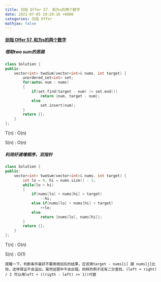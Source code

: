 ```yaml
---
title: 剑指 Offer 57. 和为s的两个数字
date: 2021-07-05 19:29:16 +0800
categories: 剑指 Offer
mathjax: false
---
```

#### [剑指 Offer 57. 和为s的两个数字](https://leetcode-cn.com/problems/he-wei-sde-liang-ge-shu-zi-lcof/)

##### 借助two sum的思路
```c++
class Solution {
public:
    vector<int> twoSum(vector<int>& nums, int target) {
        unordered_set<int> set;
        for(auto& num : nums)
        {
            if(set.find(target - num) != set.end())
                return {num, target - num};
            else
                set.insert(num);
        }  
        return {};
    }
};
```

T(n) : O(n)

S(n) : O(n)

##### 利用好递增顺序，双指针
```c++
class Solution {
public:
    vector<int> twoSum(vector<int>& nums, int target) {
        int lo = 0, hi = nums.size() - 1;
        while(lo < hi)
        {
            if(nums[lo] + nums[hi] > target)
                --hi;
            else if(nums[lo] + nums[hi] < target)
                ++lo;
            else
                return {nums[lo], nums[hi]};
        }
        return {};
    }
};
```
T(n) : O(n)

S(n) : O(1)

```
提醒一下，判断条件最好不要用相加后的结果，应该用target - nums[i] 跟 nums[j]比较，这样保证不会溢出。虽然这题中不会出错。同样的例子还有二分查找，(left + right) / 2 可以用left + ((rigth - left) >> 1))代替
```
